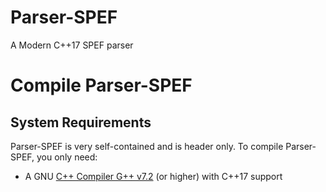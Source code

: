 # Parser-SPEF
A Modern C++17 SPEF parser 


# Compile Parser-SPEF
## System Requirements 
Parser-SPEF is very self-contained and is header only. To compile Parser-SPEF, you only need:
+ A GNU [C++ Compiler G++ v7.2](https://gcc.gnu.org/gcc-7/) (or higher) with C++17 support
